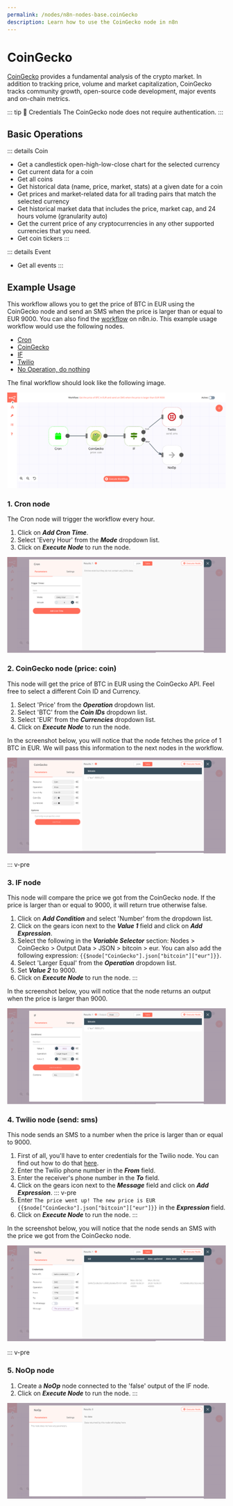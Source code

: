 ```yaml
---
permalink: /nodes/n8n-nodes-base.coinGecko
description: Learn how to use the CoinGecko node in n8n
---
```


# CoinGecko

[CoinGecko](https://www.coingecko.com) provides a fundamental analysis of the crypto market. In addition to tracking price, volume and market capitalization, CoinGecko tracks community growth, open-source code development, major events and on-chain metrics.

::: tip 🔑 Credentials
The CoinGecko node does not require authentication.
:::

## Basic Operations

::: details Coin
- Get a candlestick open-high-low-close chart for the selected currency
- Get current data for a coin
- Get all coins
- Get historical data (name, price, market, stats) at a given date for a coin
- Get prices and market-related data for all trading pairs that match the selected currency
- Get historical market data that includes the price, market cap, and 24 hours volume (granularity auto)
- Get the current price of any cryptocurrencies in any other supported currencies that you need.
- Get coin tickers
:::

::: details Event
- Get all events
:::


## Example Usage

This workflow allows you to get the price of BTC in EUR using the CoinGecko node and send an SMS when the price is larger than or equal to EUR 9000. You can also find the [workflow](https://n8n.io/workflows/704) on n8n.io. This example usage workflow would use the following nodes.
- [Cron](../../core-nodes/Cron/README.md)
- [CoinGecko]()
- [IF](../../core-nodes/If/README.md)
- [Twilio](../../nodes/Twilio/README.md)
- [No Operation, do nothing](../../core-nodes/NoOperationDoNothing/README.md)

The final workflow should look like the following image.

![A workflow with the CoinGecko node](./workflow.png)

### 1. Cron node

The Cron node will trigger the workflow every hour.

1. Click on ***Add Cron Time***.
2. Select 'Every Hour' from the ***Mode*** dropdown list.
3. Click on ***Execute Node*** to run the node.

![Using the Cron node to trigger the workflow](./Cron_node.png)

### 2. CoinGecko node (price: coin)

This node will get the price of BTC in EUR using the CoinGecko API. Feel free to select a different Coin ID and Currency.
1. Select 'Price' from the ***Operation*** dropdown list.
2. Select 'BTC' from the ***Coin IDs*** dropdown list.
3. Select 'EUR' from the ***Currencies*** dropdown list.
4. Click on ***Execute Node*** to run the node.

In the screenshot below, you will notice that the node fetches the price of 1 BTC in EUR. We will pass this information to the next nodes in the workflow.

![Using the CoinGecko node to get the price](./CoinGecko_node.png)


::: v-pre
### 3. IF node

This node will compare the price we got from the CoinGecko node. If the price is larger than or equal to 9000, it will return true otherwise false.

1. Click on ***Add Condition*** and select 'Number' from the dropdown list.
2. Click on the gears icon next to the ***Value 1*** field and click on ***Add Expression***.
3. Select the following in the ***Variable Selector*** section: Nodes > CoinGecko > Output Data > JSON > bitcoin > eur. You can also add the following expression: `{{$node["CoinGecko"].json["bitcoin"]["eur"]}}`.
4. Select 'Larger Equal' from the ***Operation*** dropdown list.
5. Set ***Value 2*** to 9000.
5. Click on ***Execute Node*** to run the node.
:::

In the screenshot below, you will notice that the node returns an output when the price is larger than 9000.

![Using the IF node to check if the price is larger than 9000](./IF_node.png)



### 4. Twilio node (send: sms)

This node sends an SMS to a number when the price is larger than or equal to 9000.

1. First of all, you'll have to enter credentials for the Twilio node. You can find out how to do that [here](../../../credentials/Twilio/README.md).
2. Enter the Twilio phone number in the ***From*** field.
3. Enter the receiver's phone number in the ***To*** field.
4. Click on the gears icon next to the ***Message*** field and click on ***Add Expression***.
::: v-pre
5. Enter `The price went up! The new price is EUR {{$node["CoinGecko"].json["bitcoin"]["eur"]}}` in the ***Expression*** field.
6. Click on ***Execute Node*** to run the node.
:::

In the screenshot below, you will notice that the node sends an SMS with the price we got from the CoinGecko node.

![Using the Twilio node to send an SMS](./Twilio_node.png)

::: v-pre
### 5. NoOp node

1. Create a ***NoOp*** node connected to the 'false' output of the IF node.
2. Click on ***Execute Node*** to run the node.
:::

![Using the NoOp node](./NoOp_node.png)
